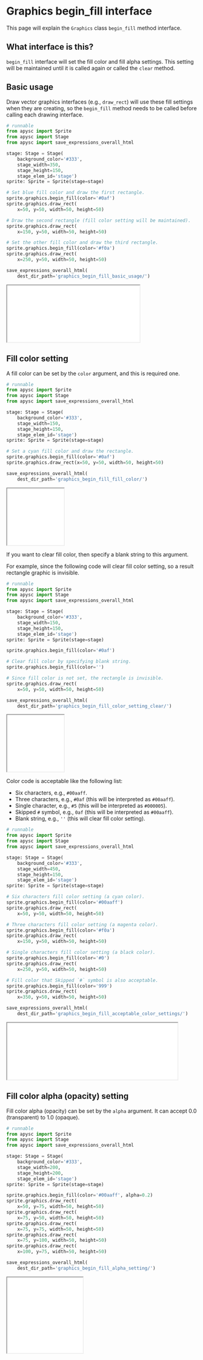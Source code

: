 # Graphics begin_fill interface

This page will explain the `Graphics` class `begin_fill` method interface.

## What interface is this?

`begin_fill` interface will set the fill color and fill alpha settings. This setting will be maintained until it is called again or called the `clear` method.

## Basic usage

Draw vector graphics interfaces (e.g., `draw_rect`) will use these fill settings when they are creating, so the `begin_fill` method needs to be called before calling each drawing interface.

```py
# runnable
from apysc import Sprite
from apysc import Stage
from apysc import save_expressions_overall_html

stage: Stage = Stage(
    background_color='#333',
    stage_width=350,
    stage_height=150,
    stage_elem_id='stage')
sprite: Sprite = Sprite(stage=stage)

# Set blue fill color and draw the first rectangle.
sprite.graphics.begin_fill(color='#0af')
sprite.graphics.draw_rect(
    x=50, y=50, width=50, height=50)

# Draw the second rectangle (fill color setting will be maintained).
sprite.graphics.draw_rect(
    x=150, y=50, width=50, height=50)

# Set the other fill color and draw the third rectangle.
sprite.graphics.begin_fill(color='#f0a')
sprite.graphics.draw_rect(
    x=250, y=50, width=50, height=50)

save_expressions_overall_html(
    dest_dir_path='graphics_begin_fill_basic_usage/')
```

<iframe src="static/graphics_begin_fill_basic_usage/index.html" width="350" height="150"></iframe>

## Fill color setting

A fill color can be set by the `color` argument, and this is required one.

```py
# runnable
from apysc import Sprite
from apysc import Stage
from apysc import save_expressions_overall_html

stage: Stage = Stage(
    background_color='#333',
    stage_width=150,
    stage_height=150,
    stage_elem_id='stage')
sprite: Sprite = Sprite(stage=stage)

# Set a cyan fill color and draw the rectangle.
sprite.graphics.begin_fill(color='#0af')
sprite.graphics.draw_rect(x=50, y=50, width=50, height=50)

save_expressions_overall_html(
    dest_dir_path='graphics_begin_fill_fill_color/')
```

<iframe src="static/graphics_begin_fill_fill_color/index.html" width="150" height="150"></iframe>

If you want to clear fill color, then specify a blank string to this argument.

For example, since the following code will clear fill color setting, so a result rectangle graphic is invisible.

```py
# runnable
from apysc import Sprite
from apysc import Stage
from apysc import save_expressions_overall_html

stage: Stage = Stage(
    background_color='#333',
    stage_width=150,
    stage_height=150,
    stage_elem_id='stage')
sprite: Sprite = Sprite(stage=stage)

sprite.graphics.begin_fill(color='#0af')

# Clear fill color by specifying blank string.
sprite.graphics.begin_fill(color='')

# Since fill color is not set, the rectangle is invisible.
sprite.graphics.draw_rect(
    x=50, y=50, width=50, height=50)

save_expressions_overall_html(
    dest_dir_path='graphics_begin_fill_color_setting_clear/')
```

<iframe src="static/graphics_begin_fill_color_setting_clear/index.html" width="150" height="150"></iframe>

Color code is acceptable like the following list:

- Six characters, e.g., `#00aaff`.
- Three characters, e.g., `#0af` (this will be interpreted as `#00aaff`).
- Single character, e.g., `#5` (this will be interpreted as `#000005`).
- Skipped `#` symbol, e.g., `0af` (this will be interpreted as `#00aaff`).
- Blank string, e.g., `''` (this will clear fill color setting).

```py
# runnable
from apysc import Sprite
from apysc import Stage
from apysc import save_expressions_overall_html

stage: Stage = Stage(
    background_color='#333',
    stage_width=450,
    stage_height=150,
    stage_elem_id='stage')
sprite: Sprite = Sprite(stage=stage)

# Six characters fill color setting (a cyan color).
sprite.graphics.begin_fill(color='#00aaff')
sprite.graphics.draw_rect(
    x=50, y=50, width=50, height=50)

# Three characters fill color setting (a magenta color).
sprite.graphics.begin_fill(color='#f0a')
sprite.graphics.draw_rect(
    x=150, y=50, width=50, height=50)

# Single characters fill color setting (a black color).
sprite.graphics.begin_fill(color='#0')
sprite.graphics.draw_rect(
    x=250, y=50, width=50, height=50)

# Fill color that Skipped `#` symbol is also acceptable.
sprite.graphics.begin_fill(color='999')
sprite.graphics.draw_rect(
    x=350, y=50, width=50, height=50)

save_expressions_overall_html(
    dest_dir_path='graphics_begin_fill_acceptable_color_settings/')
```

<iframe src="static/graphics_begin_fill_acceptable_color_settings/index.html" width="450" height="150"></iframe>

## Fill color alpha (opacity) setting

Fill color alpha (opacity) can be set by the `alpha` argument. It can accept 0.0 (transparent) to 1.0 (opaque).

```py
# runnable
from apysc import Sprite
from apysc import Stage
from apysc import save_expressions_overall_html

stage: Stage = Stage(
    background_color='#333',
    stage_width=200,
    stage_height=200,
    stage_elem_id='stage')
sprite: Sprite = Sprite(stage=stage)

sprite.graphics.begin_fill(color='#00aaff', alpha=0.2)
sprite.graphics.draw_rect(
    x=50, y=75, width=50, height=50)
sprite.graphics.draw_rect(
    x=75, y=50, width=50, height=50)
sprite.graphics.draw_rect(
    x=75, y=75, width=50, height=50)
sprite.graphics.draw_rect(
    x=75, y=100, width=50, height=50)
sprite.graphics.draw_rect(
    x=100, y=75, width=50, height=50)

save_expressions_overall_html(
    dest_dir_path='graphics_begin_fill_alpha_setting/')
```

<iframe src="static/graphics_begin_fill_alpha_setting/index.html" width="200" height="200"></iframe>
